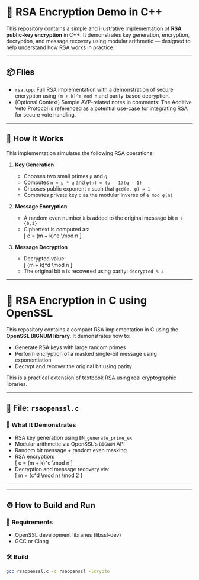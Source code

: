 # 🔐 RSA Encryption Demo in C++

This repository contains a simple and illustrative implementation of **RSA public-key encryption** in C++. It demonstrates key generation, encryption, decryption, and message recovery using modular arithmetic — designed to help understand how RSA works in practice.

---

## 📦 Files

- `rsa.cpp`: Full RSA implementation with a demonstration of secure encryption using `(m + k)^e mod n` and parity-based decryption.
- (Optional Context) Sample AVP-related notes in comments: The Additive Veto Protocol is referenced as a potential use-case for integrating RSA for secure vote handling.

---

## 🧠 How It Works

This implementation simulates the following RSA operations:

1. **Key Generation**
   - Chooses two small primes `p` and `q`
   - Computes `n = p * q` and `φ(n) = (p - 1)(q - 1)`
   - Chooses public exponent `e` such that `gcd(e, φ) = 1`
   - Computes private key `d` as the modular inverse of `e mod φ(n)`

2. **Message Encryption**
   - A random even number `k` is added to the original message bit `m ∈ {0,1}`
   - Ciphertext is computed as:  
     \[
     c = (m + k)^e \mod n
     \]

3. **Message Decryption**
   - Decrypted value:  
     \[
     (m + k)^d \mod n
     \]
   - The original bit `m` is recovered using parity: `decrypted % 2`

---

# 🔐 RSA Encryption in C using OpenSSL

This repository contains a compact RSA implementation in C using the **OpenSSL BIGNUM library**. It demonstrates how to:

- Generate RSA keys with large random primes
- Perform encryption of a masked single-bit message using exponentiation
- Decrypt and recover the original bit using parity

This is a practical extension of textbook RSA using real cryptographic libraries.

---

## 📄 File: `rsaopenssl.c`

### 🧠 What It Demonstrates

- RSA key generation using `BN_generate_prime_ex`
- Modular arithmetic via OpenSSL's `BIGNUM` API
- Random bit message + random even masking
- RSA encryption:  
  \[
  c = (m + k)^e \mod n
  \]
- Decryption and message recovery via:  
  \[
  m = (c^d \mod n) \mod 2
  \]

---


---

## ⚙️ How to Build and Run

### 🧰 Requirements

- OpenSSL development libraries (libssl-dev)
- GCC or Clang

### 🛠️ Build

```bash
gcc rsaopenssl.c -o rsaopenssl -lcrypto


